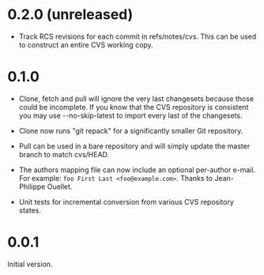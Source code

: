 # 0.2.0 (unreleased)

* Track RCS revisions for each commit in refs/notes/cvs. This can be used
  to construct an entire CVS working copy.

# 0.1.0

* Clone, fetch and pull will ignore the very last changesets because those
  could be incomplete. If you know that the CVS repository is consistent
  you may use --no-skip-latest to import every last of the changesets.

* Clone now runs "git repack" for a significantly smaller Git repository.

* Pull can be used in a bare repository and will simply update the master
  branch to match cvs/HEAD.

* The authors mapping file can now include an optional per-author e-mail.
  For example: `foo First Last <foo@example.com>`. Thanks to Jean-Philippe
  Ouellet.

* Unit tests for incremental conversion from various CVS repository states.

# 0.0.1

Initial version.
